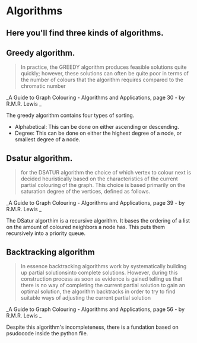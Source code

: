 # Algorithms 

Here you'll find three kinds of algorithms. 
----
## Greedy algorithm. 

> In practice, the GREEDY algorithm produces feasible solutions quite quickly;
> however, these solutions can often be quite poor in terms of the number of colours
> that the algorithm requires compared to the chromatic number

_A Guide to Graph Colouring - Algorithms and Applications, page 30 - by R.M.R. Lewis _ 

The greedy algorithm contains four types of sorting. 
* Alphabetical:   This can be done on either ascending or descending. 
* Degree:         This can be done on either the highest degree of a node, or smallest degree of a node.

## Dsatur algorithm.

> for the DSATUR algorithm the choice of which vertex to colour next 
> is decided heuristically based on the characteristics of the current
> partial colouring of the graph. This choice is based primarily on the saturation
> degree of the vertices, defined as follows.

_A Guide to Graph Colouring - Algorithms and Applications, page 39 - by R.M.R. Lewis _ 

The DSatur algorthim is a recursive algorithm. It bases the ordering of a list on the amount of 
coloured neighbors a node has. This puts them recursively into a priority queue. 

## Backtracking algorithm

> In essence backtracking algorithms work by systematically building up partial 
> solutionsinto complete solutions. However, during this construction process as soon as
> evidence is gained telling us that there is no way of completing the current partial
> solution to gain an optimal solution, the algorithm backtracks in order to try to find
> suitable ways of adjusting the current partial solution

_A Guide to Graph Colouring - Algorithms and Applications, page 56 - by R.M.R. Lewis _ 

Despite this algorithm's incompleteness, there is a fundation based on psudocode inside the 
python file. 

